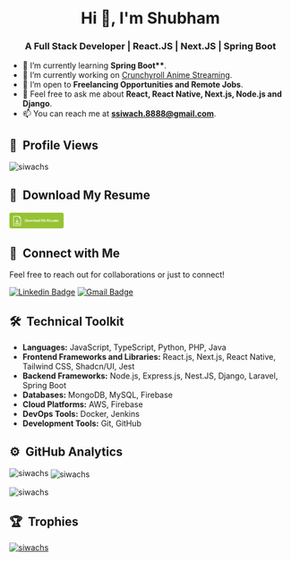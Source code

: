 <h1 align="center">Hi 👋, I'm Shubham</h1>

<h3 align="center">A Full Stack Developer | React.JS | Next.JS | Spring Boot</h3>

- 🌱 I’m currently learning **Spring Boot\*\***.
- 🔭 I’m currently working on [Crunchyroll Anime Streaming](https://github.com/siwachs/Crunchyroll-Anime-Streaming).
- 👯 I’m open to **Freelancing Opportunities and Remote Jobs**.
- 💬 Feel free to ask me about **React, React Native, Next.js, Node.js and Django**.
- 📫 You can reach me at **ssiwach.8888@gmail.com**.

## 👀 &nbsp;Profile Views

<p align="left">
  <img src="https://komarev.com/ghpvc/?username=siwachs&label=Profile%20views&color=0e75b6&style=flat" alt="siwachs" />
</p>

## 📄 &nbsp;Download My Resume

[<img src="assets/Download-Resume-Button.png" width="20%"/>](https://github.com/siwachs/siwachs/blob/main/Shubham_Siwach_SDE.pdf)

## 🤝 &nbsp;Connect with Me

Feel free to reach out for collaborations or just to connect!

[![Linkedin Badge](https://img.shields.io/badge/-siwachs-blue?style=flat-square&logo=Linkedin&logoColor=white&link=https://www.linkedin.com/in/siwachs/)](https://www.linkedin.com/in/siwachs/)
[![Gmail Badge](https://img.shields.io/badge/-ssiwach.8888@gmail.com-c14438?style=flat-square&logo=Gmail&logoColor=white&link=mailto:ssiwach.8888@gmail.com)](mailto:ssiwach.8888@gmail.com)

## 🛠 &nbsp;Technical Toolkit

- **Languages:** JavaScript, TypeScript, Python, PHP, Java
- **Frontend Frameworks and Libraries:** React.js, Next.js, React Native, Tailwind CSS, Shadcn/UI, Jest
- **Backend Frameworks:** Node.js, Express.js, Nest.JS, Django, Laravel, Spring Boot
- **Databases:** MongoDB, MySQL, Firebase
- **Cloud Platforms:** AWS, Firebase
- **DevOps Tools:** Docker, Jenkins
- **Development Tools:** Git, GitHub

## ⚙️ &nbsp;GitHub Analytics

<p><img align="left" src="https://github-readme-stats.vercel.app/api/top-langs?username=siwachs&show_icons=true&locale=en&layout=compact" alt="siwachs" /></p>

<p>&nbsp;<img align="center" src="https://github-readme-stats.vercel.app/api?username=siwachs&show_icons=true&locale=en" alt="siwachs" /></p>

<p><img align="center" src="https://github-readme-streak-stats.herokuapp.com/?user=siwachs&" alt="siwachs" /></p>

## 🏆 &nbsp;Trophies

<p align="left">
  <a href="https://github.com/ryo-ma/github-profile-trophy">
    <img src="https://github-profile-trophy.vercel.app/?username=siwachs" alt="siwachs" />
  </a>
</p>
